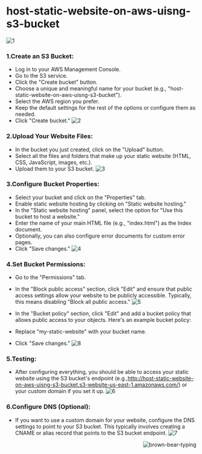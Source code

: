 # host-static-website-on-aws-uisng-s3-bucket
![1](https://github.com/panwar100/host_static_website_on_aws/assets/134361823/f23d5b62-7b9c-4244-9412-7d74e3a264ca)

### 1.Create an S3 Bucket:
* Log in to your AWS Management Console.
* Go to the S3 service.
* Click the "Create bucket" button.
* Choose a unique and meaningful name for your bucket (e.g., "host-static-website-on-aws-uisng-s3-bucket").
* Select the AWS region you prefer.
* Keep the default settings for the rest of the options or configure them as needed.
* Click "Create bucket."
![2](https://github.com/panwar100/host_static_website_on_aws/assets/134361823/94ba5917-b147-4f69-b839-59281583434f)


### 2.Upload Your Website Files:
* In the bucket you just created, click on the "Upload" button.
* Select all the files and folders that make up your static website (HTML, CSS, JavaScript, images, etc.).
* Upload them to your S3 bucket.
![3](https://github.com/panwar100/host_static_website_on_aws/assets/134361823/a5f551b6-9dcb-41f3-81f6-5fae8cc48459)


### 3.Configure Bucket Properties:
* Select your bucket and click on the "Properties" tab.
* Enable static website hosting by clicking on "Static website hosting."
* In the "Static website hosting" panel, select the option for "Use this bucket to host a website."
* Enter the name of your main HTML file (e.g., "index.html") as the Index document.
* Optionally, you can also configure error documents for custom error pages.
* Click "Save changes."
![4](https://github.com/panwar100/host_static_website_on_aws/assets/134361823/7ac1263f-de01-4da8-b0a6-325dbe428a1a)


### 4.Set Bucket Permissions:
* Go to the "Permissions" tab.
* In the "Block public access" section, click "Edit" and ensure that public access settings allow your website to be publicly accessible. Typically, this means disabling "Block all public access."
![5](https://github.com/panwar100/host_static_website_on_aws/assets/134361823/6bed7190-9f93-40d0-98a7-86127b8c3f7a)

* In the "Bucket policy" section, click "Edit" and add a bucket policy that allows public access to your objects. Here's an example bucket policy:
* Replace "my-static-website" with your bucket name.
* Click "Save changes."
![8](https://github.com/panwar100/host_static_website_on_aws/assets/134361823/c0141461-c923-4f45-a064-57cebe9f366c)


### 5.Testing:
* After configuring everything, you should be able to access your static website using the S3 bucket's endpoint (e.g.,http://host-static-website-on-aws-uisng-s3-bucket.s3-website-us-east-1.amazonaws.com/) or your custom domain if you set it up.
![6](https://github.com/panwar100/host_static_website_on_aws/assets/134361823/fd84fb7e-b6eb-49d5-82de-7ba11fd5216d)

### 6.Configure DNS (Optional):
* If you want to use a custom domain for your website, configure the DNS settings to point to your S3 bucket. This typically involves creating a CNAME or alias record that points to the S3 bucket endpoint.
![7](https://github.com/panwar100/host_static_website_on_aws/assets/134361823/4683ae81-6ca5-47db-b5cf-b4cb9004bc15)

<div align="right">
<img src="https://github.com/panwar100/host-static-website-on-aws-uisng-s3-bucket/assets/134361823/4069e7e4-4698-4325-8577-b9f7f956fe69" alt="brown-bear-typing">
</div>

